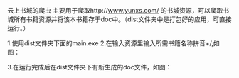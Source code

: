 云上书城的爬虫
主要用于爬取http://www.yunxs.com/ 的书城资源，可以爬取书城所有书籍资源并将该本书籍存于doc中。（dist文件夹中是打包好的应用，可直接运行。）

1.使用dist文件夹下面的main.exe
2.在输入资源里输入所需书籍名称拼音+/,如图：


3.在运行完成后在dist文件夹下有新生成的doc文件，如图：
